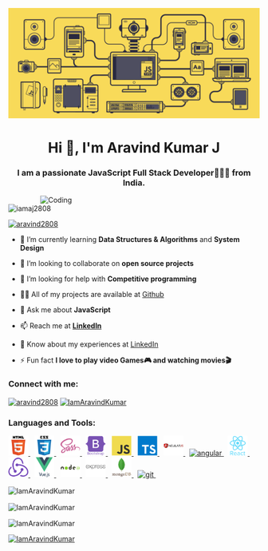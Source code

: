 [![MasterHead](https://github.com/IamAJ2808/IamAJ2808/blob/master/images/JS%20Banner%20image.gif)](https://www.linkedin.com/in/iamaj2808)

<h1 align="center">Hi 👋, I'm Aravind Kumar J</h1>
<h3 align="center">I am a passionate JavaScript Full Stack Developer👨🏻‍💻 from India.</h3>
<img align="right" alt="Coding" width="440" src="https://cdn.dribbble.com/users/2514208/screenshots/9457622/media/30a1e1fa2d62e32d6b3e592518bfa6e5.gif"/>

<p align="left"> <img src="https://komarev.com/ghpvc/?username=iamaj2808&label=Profile%20views&color=0e75b6&style=flat" alt="iamaj2808" /> </p>

<p align="left"> <a href="https://twitter.com/aravind2808" target="blank"><img src="https://img.shields.io/twitter/follow/aravind2808?logo=twitter&style=for-the-badge" alt="aravind2808" /></a> </p>

- 🌱 I’m currently learning **Data Structures & Algorithms** and **System Design**

- 👯 I’m looking to collaborate on **open source projects**

- 🤝 I’m looking for help with **Competitive programming**

- 👨‍💻 All of my projects are available at [Github](https://github.com/IamAravindKumar)

- 💬 Ask me about **JavaScript**

- 📫 Reach me at [**LinkedIn**](https://www.linkedin.com/in/IamAravindKumar)

- 📄 Know about my experiences at [LinkedIn](https://www.linkedin.com/in/IamAravindKumar)

- ⚡ Fun fact **I love to play video Games🎮 and watching movies🎬**

<h3 align="left">Connect with me:</h3>
<p align="left">
<a href="https://twitter.com/aravind2808" target="blank"><img align="center" src="https://raw.githubusercontent.com/rahuldkjain/github-profile-readme-generator/master/src/images/icons/Social/twitter.svg" alt="aravind2808" height="30" width="40" /></a>
<a href="https://linkedin.com/in/IamAravindKumar" target="blank"><img align="center" src="https://raw.githubusercontent.com/rahuldkjain/github-profile-readme-generator/master/src/images/icons/Social/linked-in-alt.svg" alt="IamAravindKumar" height="30" width="40" /></a>
</p>

<h3 align="left">Languages and Tools:</h3>
<p align="left"> 
<a href="https://www.w3.org/html/" target="_blank" rel="noreferrer"> <img src="https://raw.githubusercontent.com/devicons/devicon/master/icons/html5/html5-original-wordmark.svg" alt="html5" width="40" height="40"/> </a>&nbsp; 
<a href="https://www.w3schools.com/css/" target="_blank" rel="noreferrer"> <img src="https://raw.githubusercontent.com/devicons/devicon/master/icons/css3/css3-original-wordmark.svg" alt="css3" width="40" height="40"/> </a>&nbsp; 
<a href="https://sass-lang.com" target="_blank" rel="noreferrer"> <img src="https://raw.githubusercontent.com/devicons/devicon/master/icons/sass/sass-original.svg" alt="sass" width="40" height="40"/> </a>&nbsp; 
<a href="https://getbootstrap.com" target="_blank" rel="noreferrer"> <img src="https://raw.githubusercontent.com/devicons/devicon/master/icons/bootstrap/bootstrap-plain-wordmark.svg" alt="bootstrap" width="40" height="40"/> </a>&nbsp; 
<a href="https://developer.mozilla.org/en-US/docs/Web/JavaScript" target="_blank" rel="noreferrer"> <img src="https://raw.githubusercontent.com/devicons/devicon/master/icons/javascript/javascript-original.svg" alt="javascript" width="40" height="40"/> </a>&nbsp; 
<a href="https://www.typescriptlang.org/" target="_blank" rel="noreferrer"> <img src="https://raw.githubusercontent.com/devicons/devicon/master/icons/typescript/typescript-original.svg" alt="typescript" width="40" height="40"/> </a>&nbsp; 
<a href="https://angular.io" target="_blank" rel="noreferrer"> <img src="https://raw.githubusercontent.com/devicons/devicon/master/icons/angularjs/angularjs-original-wordmark.svg" alt="angularjs" width="40" height="40"/> </a>&nbsp; 
<a href="https://angular.io" target="_blank" rel="noreferrer"> <img src="https://angular.io/assets/images/logos/angular/angular.svg" alt="angular" width="40" height="40"/> </a>&nbsp; 
<a href="https://reactjs.org/" target="_blank" rel="noreferrer"> <img src="https://raw.githubusercontent.com/devicons/devicon/master/icons/react/react-original-wordmark.svg" alt="react" width="40" height="40"/> </a>&nbsp; 
<a href="https://redux.js.org" target="_blank" rel="noreferrer"> <img src="https://raw.githubusercontent.com/devicons/devicon/master/icons/redux/redux-original.svg" alt="redux" width="40" height="40"/> </a>&nbsp; 
<a href="https://vuejs.org/" target="_blank" rel="noreferrer"> <img src="https://raw.githubusercontent.com/devicons/devicon/master/icons/vuejs/vuejs-original-wordmark.svg" alt="vuejs" width="40" height="40"/> </a>&nbsp; 
<a href="https://nodejs.org" target="_blank" rel="noreferrer"> <img src="https://raw.githubusercontent.com/devicons/devicon/master/icons/nodejs/nodejs-original-wordmark.svg" alt="nodejs" width="40" height="40"/> </a>&nbsp; 
<a href="https://expressjs.com" target="_blank" rel="noreferrer"> <img src="https://raw.githubusercontent.com/devicons/devicon/master/icons/express/express-original-wordmark.svg" alt="express" width="40" height="40"/> </a>&nbsp; 
<a href="https://www.mongodb.com/" target="_blank" rel="noreferrer"> <img src="https://raw.githubusercontent.com/devicons/devicon/master/icons/mongodb/mongodb-original-wordmark.svg" alt="mongodb" width="40" height="40"/> </a>&nbsp; 
<a href="https://git-scm.com/" target="_blank" rel="noreferrer"> <img src="https://www.vectorlogo.zone/logos/git-scm/git-scm-icon.svg" alt="git" width="40" height="40"/> </a>&nbsp; 
<!-- <a href="https://www.mysql.com/" target="_blank" rel="noreferrer"> <img src="https://raw.githubusercontent.com/devicons/devicon/master/icons/mysql/mysql-original-wordmark.svg" alt="mysql" width="40" height="40"/> </a>&nbsp;  -->
 <!-- <a href="https://www.postgresql.org" target="_blank" rel="noreferrer"> <img src="https://raw.githubusercontent.com/devicons/devicon/master/icons/postgresql/postgresql-original-wordmark.svg" alt="postgresql" width="40" height="40"/> </a>&nbsp;  -->
</p>

<p><img align="center" src="https://github-readme-stats.vercel.app/api/top-langs?username=IamAravindKumar&show_icons=true&locale=en&layout=compact" alt="IamAravindKumar" /></p>

<p><img align="center" src="https://github-readme-stats.vercel.app/api?username=IamAravindKumar&show_icons=true&locale=en" alt="IamAravindKumar" /></p>

<p><img align="center" src="https://github-readme-streak-stats.herokuapp.com/?user=IamAravindKumar&" alt="IamAravindKumar" /></p>

<p align="left"> <a href="https://github.com/ryo-ma/github-profile-trophy"><img src="https://github-profile-trophy.vercel.app/?username=IamAravindKumar" alt="IamAravindKumar" /></a> </p>
